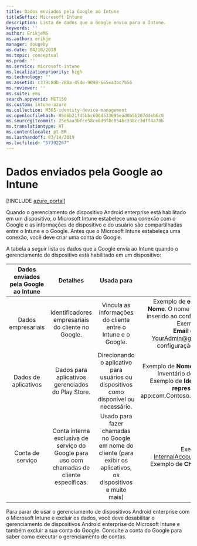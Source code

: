 ```yaml
---
title: Dados enviados pela Google ao Intune
titleSuffix: Microsoft Intune
description: Lista de dados que a Google envia para o Intune.
keywords: ''
author: ErikjeMS
ms.author: erikje
manager: dougeby
ms.date: 04/18/2018
ms.topic: conceptual
ms.prod: ''
ms.service: microsoft-intune
ms.localizationpriority: high
ms.technology: ''
ms.assetid: c379c8db-788a-454e-9098-665ea3bc7b56
ms.reviewer: ''
ms.suite: ems
search.appverid: MET150
ms.custom: intune-azure
ms.collection: M365-identity-device-management
ms.openlocfilehash: 89d6b21fd5bbc690d533695ead0b5b207ddeb6c0
ms.sourcegitcommit: 25e6aa3bfce58ce8d9f8c054bc338cc3dff4a78b
ms.translationtype: HT
ms.contentlocale: pt-BR
ms.lasthandoff: 03/14/2019
ms.locfileid: "57392267"
---
```

# <a name="data-google-sends-to-intune"></a>Dados enviados pela Google ao Intune

[!INCLUDE [azure_portal](./includes/azure_portal.md)]

Quando o gerenciamento de dispositivo Android enterprise está habilitado em um dispositivo, o Microsoft Intune estabelece uma conexão com o Google e as informações de dispositivo e do usuário são compartilhadas entre o Intune e o Google. Antes que o Microsoft Intune estabeleça uma conexão, você deve criar uma conta do Google.

A tabela a seguir lista os dados que a Google envia ao Intune quando o gerenciamento de dispositivo está habilitado em um dispositivo:


| Dados enviados pela Google ao Intune | Detalhes | Usada para | Exemplo |
|:---:|:---:|:---:|:---:|
| Dados empresariais | Identificadores empresariais do cliente no Google. | Vincula as informações do cliente entre o Intune e o Google. | Exemplo de **enterpriseId**: LC04eik8a6.<br>**Nome**. O nome do administrador conforme inserido ao configurar o Android enterprise. Exemplo: Davi Barros.<br>**Email do administrador**. YourAdmin@gmail.com usado durante a configuração do Android enterprise. |
| Dados de aplicativos | Dados para aplicativos gerenciados do Play Store. | Direcionando o aplicativo para usuários ou dispositivos como disponível ou necessário. | Exemplo de **Nome do Aplicativo**: Aplicativo de Inventário do Armazém da Contoso.<br>Exemplo de **Identificador Exclusivo para representar o aplicativo**: app:com.Contoso.Warehouse.InventoryTracking |
| Conta de serviço | Conta interna exclusiva de serviço do Google para uso com chamadas de cliente específicas. | Usado para fazer chamadas no Google em nome do cliente (para exibir os aplicativos, os dispositivos e muito mais) | Exemplo de **Nome**: InternalAccount@InternalService.com.<br>Exemplo de **Chaves**: SenhaContaServiço |


Para parar de usar o gerenciamento de dispositivos Android enterprise com o Microsoft Intune e excluir os dados, você deve desabilitar o gerenciamento de dispositivos Android enterprise do Microsoft Intune e também excluir a sua conta do Google. Consulte a conta do Google para saber como executar o gerenciamento de contas.


